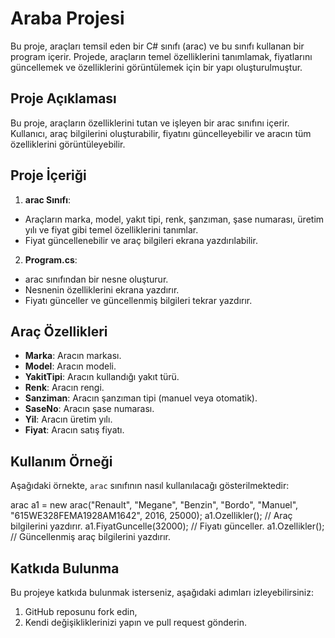 # Araba Projesi

Bu proje, araçları temsil eden bir C# sınıfı (arac) ve bu sınıfı kullanan bir program içerir. Projede, araçların temel özelliklerini tanımlamak, fiyatlarını güncellemek ve özelliklerini görüntülemek için bir yapı oluşturulmuştur.

## Proje Açıklaması

Bu proje, araçların özelliklerini tutan ve işleyen bir arac sınıfını içerir. Kullanıcı, araç bilgilerini oluşturabilir, fiyatını güncelleyebilir ve aracın tüm özelliklerini görüntüleyebilir.

## Proje İçeriği

1) **arac Sınıfı**:
- Araçların marka, model, yakıt tipi, renk, şanzıman, şase numarası, üretim yılı ve fiyat gibi temel özelliklerini tanımlar.
- Fiyat güncellenebilir ve araç bilgileri ekrana yazdırılabilir.
2) **Program.cs**:
- arac sınıfından bir nesne oluşturur.
- Nesnenin özelliklerini ekrana yazdırır.
- Fiyatı günceller ve güncellenmiş bilgileri tekrar yazdırır.

## Araç Özellikleri

- **Marka**: Aracın markası.
- **Model**: Aracın modeli.
- **YakitTipi**: Aracın kullandığı yakıt türü.
- **Renk**: Aracın rengi.
- **Sanziman**: Aracın şanzıman tipi (manuel veya otomatik).
- **SaseNo**: Aracın şase numarası.
- **Yil**: Aracın üretim yılı.
- **Fiyat**: Aracın satış fiyatı.

## Kullanım Örneği

Aşağıdaki örnekte, `arac` sınıfının nasıl kullanılacağı gösterilmektedir:

arac a1 = new arac("Renault", "Megane", "Benzin", "Bordo", "Manuel", "615WE328FEMA1928AM1642", 2016, 25000);
a1.Ozellikler(); // Araç bilgilerini yazdırır.
a1.FiyatGuncelle(32000); // Fiyatı günceller.
a1.Ozellikler(); // Güncellenmiş araç bilgilerini yazdırır.



## Katkıda Bulunma 

Bu projeye katkıda bulunmak isterseniz, aşağıdaki adımları izleyebilirsiniz:

1) GitHub reposunu fork edin,
2) Kendi değişikliklerinizi yapın ve pull request gönderin.








